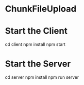 # ChunkFileUpload

# Start the Client 
cd client
npm install
npm start

# Start the Server
cd server
npm install
npm run server